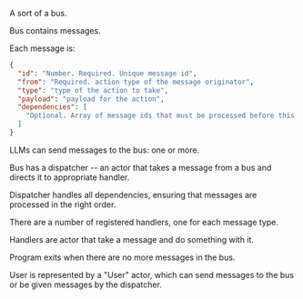 A sort of a bus.

Bus contains messages.

Each message is:

```json
{
  "id": "Number. Required. Unique message id",
  "from": "Required. action type of the message originator",
  "type": "type of the action to take",
  "payload": "payload for the action",
  "dependencies": [ 
    "Optional. Array of message ids that must be processed before this one"
  ]
}
```

LLMs can send messages to the bus: one or more.

Bus has a dispatcher -- an actor that takes a message from a bus and directs it to appropriate handler.

Dispatcher handles all dependencies, ensuring that messages are processed in the right order.

There are a number of registered handlers, one for each message type.

Handlers are actor that take a message and do something with it.

Program exits when there are no more messages in the bus.

User is represented by a "User" actor, which can send messages to the bus or be given messages by the dispatcher.